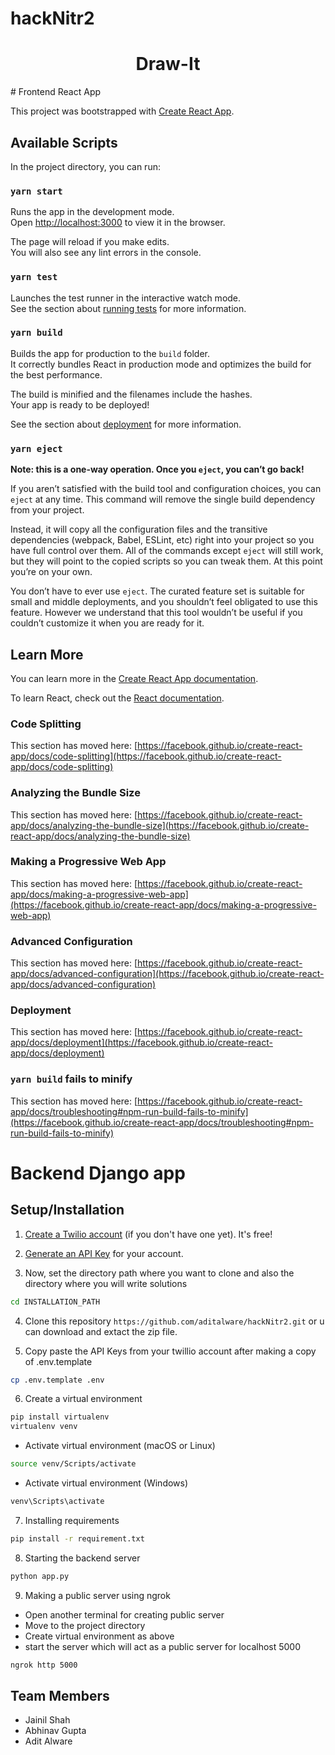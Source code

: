 # hackNitr2
<div align="center" ><h1> Draw-It </h1></div>
# Frontend React App 

This project was bootstrapped with [Create React App](https://github.com/facebook/create-react-app).

## Available Scripts

In the project directory, you can run:

### `yarn start`

Runs the app in the development mode.\
Open [http://localhost:3000](http://localhost:3000) to view it in the browser.

The page will reload if you make edits.\
You will also see any lint errors in the console.

### `yarn test`

Launches the test runner in the interactive watch mode.\
See the section about [running tests](https://facebook.github.io/create-react-app/docs/running-tests) for more information.

### `yarn build`

Builds the app for production to the `build` folder.\
It correctly bundles React in production mode and optimizes the build for the best performance.

The build is minified and the filenames include the hashes.\
Your app is ready to be deployed!

See the section about [deployment](https://facebook.github.io/create-react-app/docs/deployment) for more information.

### `yarn eject`

**Note: this is a one-way operation. Once you `eject`, you can’t go back!**

If you aren’t satisfied with the build tool and configuration choices, you can `eject` at any time. This command will remove the single build dependency from your project.

Instead, it will copy all the configuration files and the transitive dependencies (webpack, Babel, ESLint, etc) right into your project so you have full control over them. All of the commands except `eject` will still work, but they will point to the copied scripts so you can tweak them. At this point you’re on your own.

You don’t have to ever use `eject`. The curated feature set is suitable for small and middle deployments, and you shouldn’t feel obligated to use this feature. However we understand that this tool wouldn’t be useful if you couldn’t customize it when you are ready for it.

## Learn More

You can learn more in the [Create React App documentation](https://facebook.github.io/create-react-app/docs/getting-started).

To learn React, check out the [React documentation](https://reactjs.org/).

### Code Splitting

This section has moved here: [https://facebook.github.io/create-react-app/docs/code-splitting](https://facebook.github.io/create-react-app/docs/code-splitting)

### Analyzing the Bundle Size

This section has moved here: [https://facebook.github.io/create-react-app/docs/analyzing-the-bundle-size](https://facebook.github.io/create-react-app/docs/analyzing-the-bundle-size)

### Making a Progressive Web App

This section has moved here: [https://facebook.github.io/create-react-app/docs/making-a-progressive-web-app](https://facebook.github.io/create-react-app/docs/making-a-progressive-web-app)

### Advanced Configuration

This section has moved here: [https://facebook.github.io/create-react-app/docs/advanced-configuration](https://facebook.github.io/create-react-app/docs/advanced-configuration)

### Deployment

This section has moved here: [https://facebook.github.io/create-react-app/docs/deployment](https://facebook.github.io/create-react-app/docs/deployment)

### `yarn build` fails to minify

This section has moved here: [https://facebook.github.io/create-react-app/docs/troubleshooting#npm-run-build-fails-to-minify](https://facebook.github.io/create-react-app/docs/troubleshooting#npm-run-build-fails-to-minify)



# Backend Django app


## Setup/Installation

1. [Create a Twilio account](https://www.twilio.com) (if you don't have one yet). It's free!


2. [Generate an API Key](https://www.twilio.com/console/project/api-keys) for your account.

3. Now, set the directory path where you want to clone and also the directory where you will write solutions

```sh
cd INSTALLATION_PATH 
```
4.  Clone this repository `https://github.com/aditalware/hackNitr2.git`
or u can download and extact the zip file.


5. Copy paste the API Keys from your twillio account after making a copy of .env.template
```sh
cp .env.template .env
```
6. Create a virtual environment
```sh
pip install virtualenv
virtualenv venv
```
- Activate virtual environment (macOS or Linux)
```sh
source venv/Scripts/activate
```
- Activate virtual environment (Windows)

```sh
venv\Scripts\activate 
```
7. Installing requirements
```sh
pip install -r requirement.txt
```

8. Starting the backend server
```sh
python app.py 
```
9. Making a public server using ngrok
- Open another terminal for creating public server
- Move to the project directory 
- Create virtual environment as above
- start the server which will act as a public server for localhost 5000 


```sh
ngrok http 5000
```
## Team Members

* Jainil Shah 
* Abhinav Gupta 
* Adit Alware 

